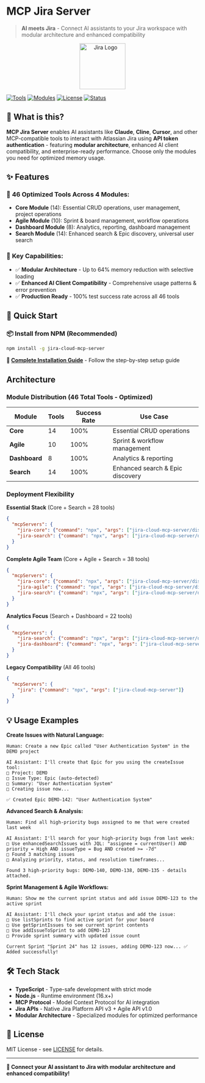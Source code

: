 # MCP Jira Server

> **AI meets Jira** - Connect AI assistants to your Jira workspace with modular architecture and enhanced compatibility

<p align="center">
  <img src="assets/atlassian_logo_icon.png" alt="Jira Logo" width="120" />
</p>

[![Tools](https://img.shields.io/badge/Tools-46%20Optimized-blue)](#features)
[![Modules](https://img.shields.io/badge/Architecture-4%20Modules-orange)](#modular-architecture)
[![License](https://img.shields.io/badge/License-MIT-green)](#license)
[![Status](https://img.shields.io/badge/Status-Production%20Ready-brightgreen)](#production-status)

## 🚀 What is this?

**MCP Jira Server** enables AI assistants like **Claude**, **Cline**, **Cursor**, and other MCP-compatible tools to interact with Atlassian Jira using **API token authentication** - featuring **modular architecture**, enhanced AI client compatibility, and enterprise-ready performance. Choose only the modules you need for optimized memory usage.

## ✨ Features

### 🔧 **46 Optimized Tools Across 4 Modules:**

- **Core Module** (14): Essential CRUD operations, user management, project operations
- **Agile Module** (10): Sprint & board management, workflow operations  
- **Dashboard Module** (8): Analytics, reporting, dashboard management
- **Search Module** (14): Enhanced search & Epic discovery, universal user search

### 🎯 **Key Capabilities:**

- ✅ **Modular Architecture** - Up to 64% memory reduction with selective loading
- ✅ **Enhanced AI Client Compatibility** - Comprehensive usage patterns & error prevention
- ✅ **Production Ready** - 100% test success rate across all 46 tools

## 🚀 Quick Start

### 📦 Install from NPM (Recommended)

```bash
npm install -g jira-cloud-mcp-server
```

**📖 [Complete Installation Guide](INSTALL.md)** - Follow the step-by-step setup guide

## Architecture

### Module Distribution (46 Total Tools - Optimized)

| Module | Tools | Success Rate | Use Case |
|--------|-------|--------------|-----------|
| **Core** | 14 | 100% | Essential CRUD operations |
| **Agile** | 10 | 100% | Sprint & workflow management |
| **Dashboard** | 8 | 100% | Analytics & reporting |
| **Search** | 14 | 100% | Enhanced search & Epic discovery |

### Deployment Flexibility

**Essential Stack** (Core + Search = 28 tools)
```json
{
  "mcpServers": {
    "jira-core": {"command": "npx", "args": ["jira-cloud-mcp-server/dist/modules/core"]},
    "jira-search": {"command": "npx", "args": ["jira-cloud-mcp-server/dist/modules/search"]}
  }
}
```

**Complete Agile Team** (Core + Agile + Search = 38 tools)
```json
{
  "mcpServers": {
    "jira-core": {"command": "npx", "args": ["jira-cloud-mcp-server/dist/modules/core"]},
    "jira-agile": {"command": "npx", "args": ["jira-cloud-mcp-server/dist/modules/agile"]},
    "jira-search": {"command": "npx", "args": ["jira-cloud-mcp-server/dist/modules/search"]}
  }
}
```

**Analytics Focus** (Search + Dashboard = 22 tools)
```json
{
  "mcpServers": {
    "jira-search": {"command": "npx", "args": ["jira-cloud-mcp-server/dist/modules/search"]},
    "jira-dashboard": {"command": "npx", "args": ["jira-cloud-mcp-server/dist/modules/dashboard"]}
  }
}
```

**Legacy Compatibility** (All 46 tools)
```json
{
  "mcpServers": {
    "jira": {"command": "npx", "args": ["jira-cloud-mcp-server"]}
  }
}
```

## 💡 Usage Examples

**Create Issues with Natural Language:**

```
Human: Create a new Epic called "User Authentication System" in the DEMO project

AI Assistant: I'll create that Epic for you using the createIssue tool:
□ Project: DEMO
□ Issue Type: Epic (auto-detected)
□ Summary: "User Authentication System"
□ Creating issue now...

✅ Created Epic DEMO-142: "User Authentication System"
```

**Advanced Search & Analysis:**

```
Human: Find all high-priority bugs assigned to me that were created last week

AI Assistant: I'll search for your high-priority bugs from last week:
□ Use enhancedSearchIssues with JQL: "assignee = currentUser() AND priority = High AND issueType = Bug AND created >= -7d"
□ Found 3 matching issues
□ Analyzing priority, status, and resolution timeframes...

Found 3 high-priority bugs: DEMO-140, DEMO-138, DEMO-135 - details attached.
```

**Sprint Management & Agile Workflows:**

```
Human: Show me the current sprint status and add issue DEMO-123 to the active sprint

AI Assistant: I'll check your sprint status and add the issue:
□ Use listSprints to find active sprint for your board
□ Use getSprintIssues to see current sprint contents  
□ Use addIssueToSprint to add DEMO-123
□ Provide sprint summary with updated issue count

Current Sprint "Sprint 24" has 12 issues, adding DEMO-123 now... ✅ Added successfully!
```

## 🛠️ Tech Stack

- **TypeScript** - Type-safe development with strict mode
- **Node.js** - Runtime environment (16.x+)
- **MCP Protocol** - Model Context Protocol for AI integration
- **Jira APIs** - Native Jira Platform API v3 + Agile API v1.0
- **Modular Architecture** - Specialized modules for optimized performance

## 📄 License

MIT License - see [LICENSE](LICENSE) for details.

---

**🎉 Connect your AI assistant to Jira with modular architecture and enhanced compatibility!**